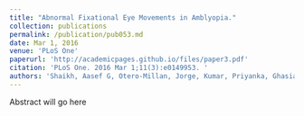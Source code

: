 ```yaml
---
title: "Abnormal Fixational Eye Movements in Amblyopia."
collection: publications
permalink: /publication/pub053.md
date: Mar 1, 2016
venue: 'PLoS One'
paperurl: 'http://academicpages.github.io/files/paper3.pdf'
citation: 'PLoS One. 2016 Mar 1;11(3):e0149953. '
authors: 'Shaikh, Aasef G, Otero-Millan, Jorge, Kumar, Priyanka, Ghasia, Fatema F'
---
```

Abstract will go here

